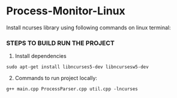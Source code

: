 # Process-Monitor-Linux

Install ncurses library using following commands on linux terminal:

### STEPS TO BUILD RUN THE PROJECT

1. Install dependencies

`sudo apt-get install libncurses5-dev libncursesw5-dev`

2. Commands to run project locally:

`g++ main.cpp ProcessParser.cpp util.cpp -lncurses`

